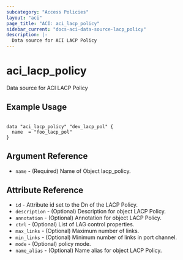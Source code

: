 ```yaml
---
subcategory: "Access Policies"
layout: "aci"
page_title: "ACI: aci_lacp_policy"
sidebar_current: "docs-aci-data-source-lacp_policy"
description: |-
  Data source for ACI LACP Policy
---
```


# aci_lacp_policy

Data source for ACI LACP Policy

## Example Usage

```hcl

data "aci_lacp_policy" "dev_lacp_pol" {
  name  = "foo_lacp_pol"
}

```

## Argument Reference

- `name` - (Required) Name of Object lacp_policy.

## Attribute Reference

- `id` - Attribute id set to the Dn of the LACP Policy.
- `description` - (Optional) Description for object LACP Policy.
- `annotation` - (Optional) Annotation for object LACP Policy.
- `ctrl` - (Optional) List of LAG control properties.
- `max_links` - (Optional) Maximum number of links.
- `min_links` - (Optional) Minimum number of links in port channel.
- `mode` - (Optional) policy mode.
- `name_alias` - (Optional) Name alias for object LACP Policy.
